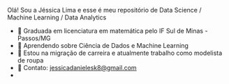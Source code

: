 Olá! Sou a Jéssica Lima e esse é meu repositório de Data Science / Machine Learning / Data Analytics
- 📓 Graduada em licenciatura em matemática pelo IF Sul de Minas - Passos/MG
- 🌱 Aprendendo sobre Ciência de Dados e Machine Learning
- 💞️ Estou na migração de carreira e atualmente trabalho como modelista de roupa
- 📩 Contato: jessicadanielesk8@gmail.com
- 

<!---
JessicadLima/JessicadLima is a ✨ special ✨ repository because its `README.md` (this file) appears on your GitHub profile.
You can click the Preview link to take a look at your changes.
--->
